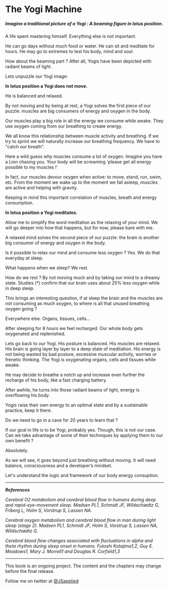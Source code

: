 # The Yogi Machine

##### Imagine a traditional picture of a Yogi : A beaming figure in lotus position. 

A life spent mastering himself. Everything else is not important. 

He can go days without much food or water. He can sit and meditate for hours. He may go to extremes to test his body, mind and soul. 

How about the beaming part ? After all, Yogis have been depicted with radiant beams of light. 

Lets unpuzzle our Yogi image:

**In lotus position a Yogi does not move.** 

He is balanced and relaxed. 

By not moving and by being at rest, a Yogi solves the first piece of our puzzle: muscles are big consumers of energy and oxygen in the body. 

Our muscles play a big role in all the energy we consume while awake. They use oxygen coming from our breathing to create energy. 

We all know this relationship between muscle activity and breathing. If we try to sprint we will naturally increase our breathing frequency. We have to "catch our breath".  

Here a wild guess why muscles consume a lot of oxygen. Imagine you have a Lion chasing you. Your body will be screaming 'please get all energy possible to my muscles !'

In fact, our muscles devour oxygen when active: to move, stand, run, swim, etc. From the moment we wake up to the moment we fall asleep, muscles are active and helping with gravity. 

Keeping in mind this important correlation of muscles, breath and energy consumption. 

**In lotus position a Yogi meditates.** 

Allow me to simplify the word meditation as the relaxing of your mind. We will go deeper into how that happens, but for now, please bare with me. 

A relaxed mind solves the second piece of our puzzle: the brain is another big consumer of energy and oxygen in the body. 

Is it possible to relax our mind and consume less oxygen ? Yes. We do that everyday at sleep. 

What happens when we sleep? We rest. 

How do we rest ? By not moving much and by taking our mind to a dreamy state. Studies (*) confirm that our brain uses about 25% less oxygen while in deep sleep. 

This brings an interesting question, if at sleep the brain and the muscles are not consuming as much oxygen, to where is all that unused breathing oxygen going ? 

Everywhere else. Organs, tissues, cells...

After sleeping for 8 hours we feel recharged. Our whole body gets oxygenated and replenished. 

Lets go back to our Yogi. His posture is balanced. His muscles are relaxed. His brain is going layer by layer to a deep state of meditation.  His energy is not being wasted by bad posture, excessive muscular activity, worries or frenetic thinking. The Yogi is oxygenating organs, cells and tissues while awake.

He may decide to breathe a notch up and increase even further the recharge of his body, like a fast charging battery. 

After awhile, he turns into those radiant beams of light, energy is overflowing his body. 

Yogis raise their own energy to an optimal state and by a sustainable practice, keep it there.  

Do we need to go in a cave for 20 years to learn that ? 

If our goal in life is to be Yogi, probably yes. Though, this is not our case. Can we take advantage of some of their techniques by applying them to our own benefit ? 

Absolutely. 

As we will see, it goes beyond just breathing without moving. It will need balance, consciousness and a developer’s mindset. 

Let's understand the logic and framework of our body energy consuption. 



***




***References***

*Cerebral O2 metabolism and cerebral blood flow in humans during deep and rapid-eye-movement sleep.
Madsen PL1, Schmidt JF, Wildschiødtz G, Friberg L, Holm S, Vorstrup S, Lassen NA.*

*Cerebral oxygen metabolism and cerebral blood flow in man during light sleep (stage 2).
Madsen PL1, Schmidt JF, Holm S, Vorstrup S, Lassen NA, Wildschiødtz G.*

*Cerebral blood flow changes associated with fluctuations
in alpha and theta rhythm during sleep onset in humans.
Futoshi Kotajima1,2, Guy E. Meadows1, Mary J. Morrell1 and Douglas R. Corfield1,3*

***

This book is an ongoing project. The content and the chapters may change before the final release.

Follow me on twitter at [@JSapplied](https://twitter.com/JSapplied) 
